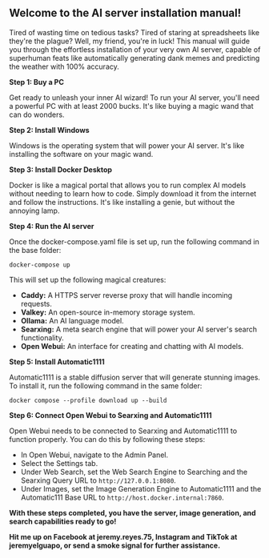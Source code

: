 ## Welcome to the AI server installation manual! 

Tired of wasting time on tedious tasks? Tired of staring at spreadsheets like they're the plague? Well, my friend, you're in luck! This manual will guide you through the effortless installation of your very own AI server, capable of superhuman feats like automatically generating dank memes and predicting the weather with 100% accuracy. 

**Step 1: Buy a PC**

Get ready to unleash your inner AI wizard! To run your AI server, you'll need a powerful PC with at least 2000 bucks. It's like buying a magic wand that can do wonders.

**Step 2: Install Windows**

Windows is the operating system that will power your AI server. It's like installing the software on your magic wand.

**Step 3: Install Docker Desktop**

Docker is like a magical portal that allows you to run complex AI models without needing to learn how to code. Simply download it from the internet and follow the instructions. It's like installing a genie, but without the annoying lamp.

**Step 4: Run the AI server**

Once the docker-compose.yaml file is set up, run the following command in the base folder:

```
docker-compose up
```

This will set up the following magical creatures:

- **Caddy:** A HTTPS server reverse proxy that will handle incoming requests.
- **Valkey:** An open-source in-memory storage system.
- **Ollama:** An AI language model.
- **Searxing:** A meta search engine that will power your AI server's search functionality.
- **Open Webui:** An interface for creating and chatting with AI models.

**Step 5: Install Automatic1111**

Automatic1111 is a stable diffusion server that will generate stunning images. To install it, run the following command in the same folder:

```
docker compose --profile download up --build
```

**Step 6: Connect Open Webui to Searxing and Automatic1111**

Open Webui needs to be connected to Searxing and Automatic1111 to function properly. You can do this by following these steps:

- In Open Webui, navigate to the Admin Panel.
- Select the Settings tab.
- Under Web Search, set the Web Search Engine to Searching and the Searxing Query URL to `http://127.0.0.1:8080`.
- Under Images, set the Image Generation Engine to Automatic1111 and the Automatic111 Base URL to `http://host.docker.internal:7860`.

**With these steps completed, you have the server, image generation, and search capabilities ready to go!**

**Hit me up on Facebook at jeremy.reyes.75, Instagram and TikTok at jeremyelguapo, or send a smoke signal for further assistance.**